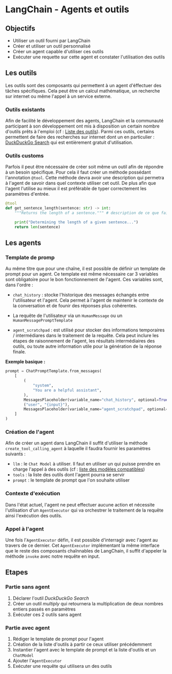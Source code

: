 # LangChain - Agents et outils

## Objectifs

- Utiliser un outil fourni par LangChain
- Créer et utiliser un outil personnalisé
- Créer un agent capable d'utiliser ces outils
- Exécuter une requette sur cette agent et constater l'utilisation des outils

## Les outils

Les outils sont des composants qui permettent à un agent d'éffectuer des tâches spécifiques. Cela peut être un calcul mathématique, un recherche sur internet ou même l'appel à un service externe.

### Outils existants

Afin de facilité le développement des agents, LangChain et la communauté participant à son développement ont mis à disposition un certain nombre d'outils prêts à l'emploi (cf : [Liste des outils](https://python.langchain.com/v0.2/docs/integrations/tools/)).
Parmi ces outils, certains permettent de faire des recherches sur internet dont un en particulier : [DuckDuckGo Search](https://python.langchain.com/v0.2/docs/integrations/tools/ddg/) qui est entièrement gratuit d'utilisation.

### Outils customs

Parfois il peut être nécessaire de créer soit même un outil afin de répondre à un besoin spécifique.
Pour cela il faut créer un méthode possédant l'annotation `@tool`.
Cette méthode devra avoir une description qui permetra à l'agent de savoir dans quel contexte utiliser cet outil.
De plus afin que l'agent l'utilise au mieux il est préférable de typer correctement les paramètres d'entrée.

```python
@tool
def get_sentence_length(sentence: str) -> int:
    """Returns the length of a sentence.""" # description de ce que fait l'outil

    print("Determining the length of a given sentence...")
    return len(sentence)
```

## Les agents

### Template de promp

Au même titre que pour une chaîne, il est possible de définir un template de prompt pour un agent. Ce template est même nécessaire car 3 variables sont obligatoire pour le bon fonctionnement de l'agent. Ces variables sont, dans l'ordre :

- `chat_history` : stocke l'historique des messages échangés entre l'utilisateur et l'agent. Cela permet à l'agent de maintenir le contexte de la conversation et de founir des réponses plus cohérentes.

- La requête de l'utilisateur via un `HumanMessage` ou un `HumanMessagePromptTemplate`

- `agent_scratchpad` : est utilisé pour stocker des informations temporaires / intermédiares dans le traitement de la requête. Cela peut inclure les étapes de raisonnement de l'agent, les résultats intermédiaires des outils, ou toute autre information utile pour la génération de la réponse finale.


__Exemple basique :__
```python
prompt = ChatPromptTemplate.from_messages(
    [
        (
            "system",
            "You are a helpful assistant",
        ),
        MessagesPlaceholder(variable_name="chat_history", optional=True),
        ("user", "{input}"),
        MessagesPlaceholder(variable_name="agent_scratchpad", optional=True),
    ]
)
```

### Création de l'agent

Afin de créer un agent dans LangChain il suffit d'utiliser la méthode `create_tool_calling_agent` à laquelle il faudra fournir les paramètres suivants :
- `llm` : le `Chat Model` à utiliser. Il faut en utiliser un qui puisse prendre en charge l'appel à des outils (cf : [liste des modèles compatibles](https://python.langchain.com/v0.1/docs/integrations/chat/))
- `tools` : la liste des outils dont l'agent pourra se servir
- `prompt` : le template de prompt que l'on souhaite utiliser


### Contexte d'exécution

Dans l'état actuel, l'agent ne peut effectuer aucune action et nécessite l'utilisation d'un `AgentExecutor` qui va orchestrer le traitement de la requête ainsi l'exécution des outils.


### Appel à l'agent

Une fois l'`AgentExecutor` défin, il est possible d'interragir avec l'agent au travers de ce dernier. Cet `AgentExecutor` implémentant la même interface que le reste des composants chaînnables de LangChain, il suffit d'appeler la méthode `invoke` avec notre requête en input.

## Etapes

### Partie sans agent
1. Déclarer l'outil _DuckDuckGo Search_
2. Créer un outil _multiply_ qui retournera la multiplication de deux nombres entiers passés en paramètres
3. Exécuter ces 2 outils sans agent

### Partie avec agent
1. Rédiger le template de prompt pour l'agent
2. Création de la liste d'outils à partir ce ceux utiliser précédemment
3. Instantier l'agent avec le template de prompt et la liste d'outils et un `ChatModel`
4. Ajouter l'`AgentExecutor`
5. Exécuter une requête qui utilisera un des outils